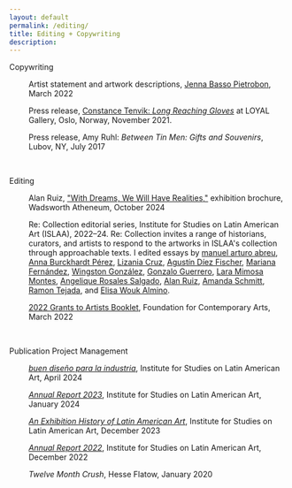 ```yaml
---
layout: default
permalink: /editing/
title: Editing + Copywriting
description:
---
```

<p>Copywriting</p>  

<p style="margin-left: 35px;">Artist statement and artwork descriptions, <a href="http://www.jennabassopietrobon.com/" target="_blank" rel="noopener">Jenna Basso Pietrobon</a>, March 2022</p>
<p style="margin-left: 35px;">Press release, <a href="https://www.loyalgallery.com/exhibitions/long-reaching-gloves/" target="_blank" rel="noopener">Constance Tenvik: <i>Long Reaching Gloves</i></a> at LOYAL Gallery, Oslo, Norway, November 2021.</p>
<p style="margin-left: 35px;">Press release, Amy Ruhl: <i>Between Tin Men: Gifts and Souvenirs</i>, Lubov, NY, July 2017</p>

<br>

<p>Editing</p>

<p style="margin-left: 35px;">Alan Ruiz, <a href="https://kaacknicole.github.io/PDFs/WA-MATRIX-Brochure-195-6-pages.pdf" target="_blank" rel="noopener">"With Dreams, We Will Have Realities,"</a> exhibition brochure, Wadsworth Atheneum, October 2024</p>

<p style="margin-left: 35px;">Re: Collection editorial series, Institute for Studies on Latin American Art (ISLAA), 2022–24. Re: Collection invites a range of historians, curators, and artists to respond to the artworks in ISLAA's collection through approachable texts. I edited essays by 
<a href="https://islaa.org/explore/editorial-abreu-grobet" target="_blank" rel="noopener">manuel arturo abreu</a>,
<a href="https://islaa.org/explore/editorial_burckhardt-palau" target="_blank" rel="noopener">Anna Burckhardt Pérez</a>,
<a href="https://islaa.org/explore/editorial_cruz-vicuna" target="_blank" rel="noopener">Lizania Cruz</a>,
<a href="https://islaa.org/explore/a-dance-of-bodies-and-machines-leopoldo-malers-crane" target="_blank" rel="noopener">Agustín Díez Fischer</a>,
<a href="https://islaa.org/explore/toward-a-poetics-of-multiplicity--on-juan-carlos-romeros" target="_blank" rel="noopener">Mariana Fernández</a>,
<a href="https://islaa.org/explore/garments-knots-and-high-tide-three-poems" target="_blank" rel="noopener">Wingston González</a>,
<a href="https://islaa.org/explore/editorial-guerrero-gimenez" target="_blank" rel="noopener">Gonzalo Guerrero</a>,
<a href="https://islaa.org/explore/editorial_montes-centurion" target="_blank" rel="noopener">Lara Mimosa Montes</a>,
<a href="https://islaa.org/explore/editorial_salgado-mayer" target="_blank" rel="noopener">Angelique Rosales Salgado</a>,
<a href="https://islaa.org/explore/editorial_ruiz-escombros" target="_blank" rel="noopener">Alan Ruiz</a>,
<a href="https://islaa.org/explore/in-plane-sight" target="_blank" rel="noopener">Amanda Schmitt</a>,
<a href="https://islaa.org/explore/editorial_tejada-graphicdesign" target="_blank" rel="noopener">Ramon Tejada</a>, and
<a href="https://islaa.org/explore/editorial_woukalmino-lara" target="_blank" rel="noopener">Elisa Wouk Almino</a>.

<p style="margin-left: 35px;"><a href="https://www.foundationforcontemporaryarts.org/recipients/?year=2022&page=1" target="_blank" rel="noopener">2022 Grants to Artists Booklet</a>, Foundation for Contemporary Arts, March 2022</p>

<br>

<p>Publication Project Management</p>

<p style="margin-left: 35px;"><a href="https://islaa.org/bookshop/buen-diseno-para-la-industria" target="_blank" rel="noopener"><i>buen diseño para la industria</i></a>, Institute for Studies on Latin American Art, April 2024</p>

<p style="margin-left: 35px;"><a href="https://islaa.cdn.prismic.io/islaa/2783101c-7018-4a08-9bba-468eadca36d5_ISLAA-Annual-Report_2023_F-6.pdf" target="_blank" rel="noopener"><i>Annual Report 2023</i></a>, Institute for Studies on Latin American Art, January 2024</p>

<p style="margin-left: 35px;"><a href="https://islaa.org/bookshop/an-exhibition-history-of-latin-american-art" target="_blank" rel="noopener"><i>An Exhibition History of Latin American Art</i></a>, Institute for Studies on Latin American Art, December 2023</p>

<p style="margin-left: 35px;"><a href="https://islaa.cdn.prismic.io/islaa/cadbc5ae-f193-45e0-a34b-3028fa4a8ff8_Annual-Report_2022.pdf" target="_blank" rel="noopener"><i>Annual Report 2022</i></a>, Institute for Studies on Latin American Art, December 2022</p>

<p style="margin-left: 35px;"><i>Twelve Month Crush</i>, Hesse Flatow, January 2020</p>
